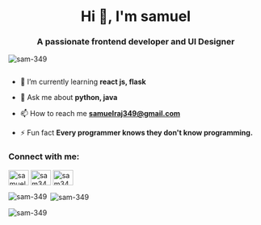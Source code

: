 <h1 align="center">Hi 👋, I'm samuel</h1>
<h3 align="center">A passionate frontend developer and UI Designer</h3>

<p align="left"> <img src="https://komarev.com/ghpvc/?username=sam-349&label=Profile%20views&color=0e75b6&style=flat" alt="sam-349" /> </p>

<p align="left"> <a href="https://twitter.com/" target="blank"><img src="https://img.shields.io/twitter/follow/?logo=twitter&style=for-the-badge" alt="" /></a> </p>

- 🌱 I’m currently learning **react js, flask**

- 💬 Ask me about **python, java**

- 📫 How to reach me **samuelraj349@gmail.com**

- ⚡ Fun fact **Every programmer knows they don't know programming.**

<h3 align="left">Connect with me:</h3>
<p align="left">
<a href="https://linkedin.com/in/samuel raj" target="blank"><img align="center" src="https://raw.githubusercontent.com/rahuldkjain/github-profile-readme-generator/master/src/images/icons/Social/linked-in-alt.svg" alt="samuel raj" height="30" width="40" /></a>
<a href="https://www.hackerrank.com/sam349" target="blank"><img align="center" src="https://raw.githubusercontent.com/rahuldkjain/github-profile-readme-generator/master/src/images/icons/Social/hackerrank.svg" alt="sam349" height="30" width="40" /></a>
<a href="https://www.leetcode.com/sam349" target="blank"><img align="center" src="https://raw.githubusercontent.com/rahuldkjain/github-profile-readme-generator/master/src/images/icons/Social/leet-code.svg" alt="sam349" height="30" width="40" /></a>
</p>



<p><img align="left" src="https://github-readme-stats.vercel.app/api/top-langs?username=sam-349&show_icons=true&locale=en&layout=compact" alt="sam-349" /></p>

<p>&nbsp;<img align="center" src="https://github-readme-stats.vercel.app/api?username=sam-349&show_icons=true&locale=en" alt="sam-349" /></p>

<p><img align="center" src="https://github-readme-streak-stats.herokuapp.com/?user=sam-349&" alt="sam-349" /></p>
